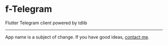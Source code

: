 # f-Telegram

Flutter Telegram client powered by tdlib

---
App name is a subject of change. If you have good ideas, [contact me](https://t.me/evgfilim1).
